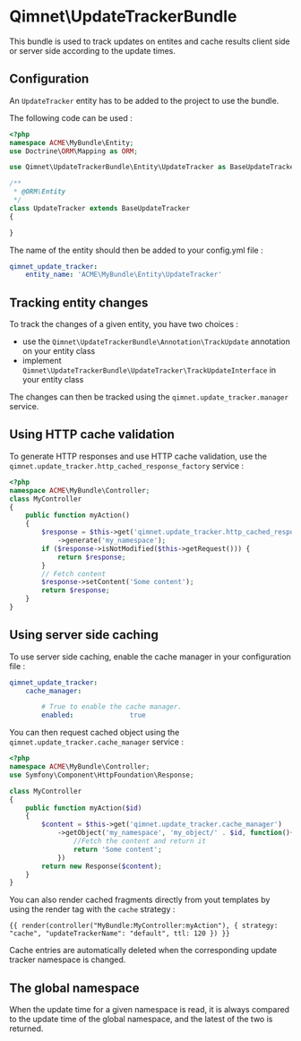 Qimnet\UpdateTrackerBundle
==========================

This bundle is used to track updates on entites and cache results client side
or server side according to the update times.


Configuration
-------------


An `UpdateTracker` entity has to be added to the project to use the bundle. 

The following code can be used :

```php
<?php
namespace ACME\MyBundle\Entity;
use Doctrine\ORM\Mapping as ORM;

use Qimnet\UpdateTrackerBundle\Entity\UpdateTracker as BaseUpdateTracker;

/**
 * @ORM\Entity
 */
class UpdateTracker extends BaseUpdateTracker
{

}
```


The name of the entity should then be added to your config.yml file :

```yaml
qimnet_update_tracker:
    entity_name: 'ACME\MyBundle\Entity\UpdateTracker'
```

Tracking entity changes
-----------------------

To track the changes of a given entity, you have two choices :

*   use the `Qimnet\UpdateTrackerBundle\Annotation\TrackUpdate` annotation on 
    your entity class
*   implement `Qimnet\UpdateTrackerBundle\UpdateTracker\TrackUpdateInterface` 
    in your entity class

The changes can then be tracked using the `qimnet.update_tracker.manager` 
service.


Using HTTP cache validation
---------------------------

To generate HTTP responses and use HTTP cache validation, use the 
`qimnet.update_tracker.http_cached_response_factory` service :

```php
<?php
namespace ACME\MyBundle\Controller;
class MyController
{
    public function myAction() 
    {
        $response = $this->get('qimnet.update_tracker.http_cached_response_factory')
            ->generate('my_namespace');
        if ($response->isNotModified($this->getRequest())) {
            return $response;
        }
        // Fetch content
        $response->setContent('Some content');
        return $response;
    }
}
```


Using server side caching
-------------------------

To use server side caching, enable the cache manager in your configuration 
file :

```yaml
qimnet_update_tracker:
    cache_manager:

        # True to enable the cache manager.
        enabled:              true
```

You can then request cached object using the `qimnet.update_tracker.cache_manager`
service :

```php
<?php
namespace ACME\MyBundle\Controller;
use Symfony\Component\HttpFoundation\Response;

class MyController
{
    public function myAction($id)
    {
        $content = $this->get('qimnet.update_tracker.cache_manager')
            ->getObject('my_namespace', 'my_object/' . $id, function(){
                //Fetch the content and return it
                return 'Some content';
            })
        return new Response($content);
    }
}
```

You can also render cached fragments directly from yout templates by using the 
render tag with the ``cache`` strategy :

```twig
{{ render(controller("MyBundle:MyController:myAction"), { strategy: "cache", "updateTrackerName": "default", ttl: 120 }) }}
```



Cache entries are automatically deleted when the corresponding update tracker namespace
is changed.



The global namespace
--------------------

When the update time for a given namespace is read, it is always compared to the update time
of the global namespace, and the latest of the two is returned.